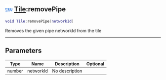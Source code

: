 ## <img src="../../.gitbook/assets/server.png" width="24" height=24 /> [Tile](https://iaswiki.rawr.dev/readme/tile):removePipe

```lua
void Tile:removePipe(networkId)
```

Removes the given pipe networkId from the tile

------
## Parameters

| Type   | Name | Description | Optional |
| ------ | ---- | ----------- | -------: |
| number | networkId | No description |  |

